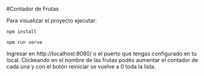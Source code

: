 #Contador de Frutas

Para visualizar el proyecto ejecutar:

```
npm install
```

```
npm run serve
```
Ingresar en http://localhost:8080/ o el puerto que tengas configurado en tu local.
Clickeando en el nombre de las frutas podés aumentar el contador de cada una y con el botón reiniciar se vuelve a 0 toda la lista. 
